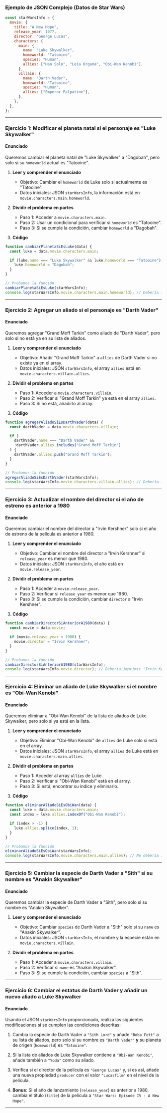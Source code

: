 ### Ejemplo de JSON Complejo (Datos de Star Wars)

```javascript
const starWarsInfo = {
  movie: {
    title: "A New Hope",
    release_year: 1977,
    director: "George Lucas",
    characters: {
      main: {
        name: "Luke Skywalker",
        homeworld: "Tatooine",
        species: "Human",
        allies: ["Han Solo", "Leia Organa", "Obi-Wan Kenobi"],
      },
      villain: {
        name: "Darth Vader",
        homeworld: "Tatooine",
        species: "Human",
        allies: ["Emperor Palpatine"],
      },
    },
  },
};
```

---

### **Ejercicio 1: Modificar el planeta natal si el personaje es "Luke Skywalker"**

#### Enunciado

Queremos cambiar el planeta natal de "Luke Skywalker" a "Dagobah", pero solo si su `homeworld` actual es "Tatooine".

1. **Leer y comprender el enunciado**

   - Objetivo: Cambiar el `homeworld` de Luke solo si actualmente es "Tatooine".
   - Datos iniciales: JSON `starWarsInfo`, la información está en `movie.characters.main.homeworld`.

2. **Dividir el problema en partes**

   - Paso 1: Acceder a `movie.characters.main`.
   - Paso 2: Usar un condicional para verificar si `homeworld` es "Tatooine".
   - Paso 3: Si se cumple la condición, cambiar `homeworld` a "Dagobah".

3. **Código**

```javascript
function cambiarPlanetaSiEsLuke(data) {
  const luke = data.movie.characters.main;

  if (luke.name === "Luke Skywalker" && luke.homeworld === "Tatooine") {
    luke.homeworld = "Dagobah";
  }
}

// Probamos la función
cambiarPlanetaSiEsLuke(starWarsInfo);
console.log(starWarsInfo.movie.characters.main.homeworld); // Debería imprimir "Dagobah" si era "Tatooine"
```

---

### **Ejercicio 2: Agregar un aliado si el personaje es "Darth Vader"**

#### Enunciado

Queremos agregar "Grand Moff Tarkin" como aliado de "Darth Vader", pero solo si no está ya en su lista de aliados.

1. **Leer y comprender el enunciado**

   - Objetivo: Añadir "Grand Moff Tarkin" a `allies` de Darth Vader si no existe ya en el array.
   - Datos iniciales: JSON `starWarsInfo`, el array `allies` está en `movie.characters.villain.allies`.

2. **Dividir el problema en partes**

   - Paso 1: Acceder a `movie.characters.villain`.
   - Paso 2: Verificar si "Grand Moff Tarkin" ya está en el array `allies`.
   - Paso 3: Si no está, añadirlo al array.

3. **Código**

```javascript
function agregarAliadoSiEsDarthVader(data) {
  const darthVader = data.movie.characters.villain;

  if (
    darthVader.name === "Darth Vader" &&
    !darthVader.allies.includes("Grand Moff Tarkin")
  ) {
    darthVader.allies.push("Grand Moff Tarkin");
  }
}

// Probamos la función
agregarAliadoSiEsDarthVader(starWarsInfo);
console.log(starWarsInfo.movie.characters.villain.allies); // Debería incluir "Grand Moff Tarkin" si no estaba antes
```

---

### **Ejercicio 3: Actualizar el nombre del director si el año de estreno es anterior a 1980**

#### Enunciado

Queremos cambiar el nombre del director a "Irvin Kershner" solo si el año de estreno de la película es anterior a 1980.

1. **Leer y comprender el enunciado**

   - Objetivo: Cambiar el nombre del director a "Irvin Kershner" si `release_year` es menor que 1980.
   - Datos iniciales: JSON `starWarsInfo`, el año está en `movie.release_year`.

2. **Dividir el problema en partes**

   - Paso 1: Acceder a `movie.release_year`.
   - Paso 2: Verificar si `release_year` es menor que 1980.
   - Paso 3: Si se cumple la condición, cambiar `director` a "Irvin Kershner".

3. **Código**

```javascript
function cambiarDirectorSiAnteriorA1980(data) {
  const movie = data.movie;

  if (movie.release_year < 1980) {
    movie.director = "Irvin Kershner";
  }
}

// Probamos la función
cambiarDirectorSiAnteriorA1980(starWarsInfo);
console.log(starWarsInfo.movie.director); // Debería imprimir "Irvin Kershner" si el año era anterior a 1980
```

---

### **Ejercicio 4: Eliminar un aliado de Luke Skywalker si el nombre es "Obi-Wan Kenobi"**

#### Enunciado

Queremos eliminar a "Obi-Wan Kenobi" de la lista de aliados de Luke Skywalker, pero solo si ya está en la lista.

1. **Leer y comprender el enunciado**

   - Objetivo: Eliminar "Obi-Wan Kenobi" de `allies` de Luke solo si está en el array.
   - Datos iniciales: JSON `starWarsInfo`, el array `allies` de Luke está en `movie.characters.main.allies`.

2. **Dividir el problema en partes**

   - Paso 1: Acceder al array `allies` de Luke.
   - Paso 2: Verificar si "Obi-Wan Kenobi" está en el array.
   - Paso 3: Si está, encontrar su índice y eliminarlo.

3. **Código**

```javascript
function eliminarAliadoSiEsObiWan(data) {
  const luke = data.movie.characters.main;
  const index = luke.allies.indexOf("Obi-Wan Kenobi");

  if (index > -1) {
    luke.allies.splice(index, 1);
  }
}

// Probamos la función
eliminarAliadoSiEsObiWan(starWarsInfo);
console.log(starWarsInfo.movie.characters.main.allies); // No debería incluir "Obi-Wan Kenobi" si estaba antes
```

---

### **Ejercicio 5: Cambiar la especie de Darth Vader a "Sith" si su nombre es "Anakin Skywalker"**

#### Enunciado

Queremos cambiar la especie de Darth Vader a "Sith", pero solo si su nombre es "Anakin Skywalker".

1. **Leer y comprender el enunciado**

   - Objetivo: Cambiar `species` de Darth Vader a "Sith" solo si su `name` es "Anakin Skywalker".
   - Datos iniciales: JSON `starWarsInfo`, el nombre y la especie están en `movie.characters.villain`.

2. **Dividir el problema en partes**

   - Paso 1: Acceder a `movie.characters.villain`.
   - Paso 2: Verificar si `name` es "Anakin Skywalker".
   - Paso 3: Si se cumple la condición, cambiar `species` a "Sith".

---

### **Ejercicio 6: Cambiar el estatus de Darth Vader y añadir un nuevo aliado a Luke Skywalker**

#### Enunciado

Usando el JSON `starWarsInfo` proporcionado, realiza las siguientes modificaciones si se cumplen las condiciones descritas:

1. Cambia la especie de Darth Vader a `"Sith Lord"` y añade `"Boba Fett"` a su lista de aliados, pero solo si su nombre es `"Darth Vader"` **y** su planeta de origen (`homeworld`) es `"Tatooine"`.

2. Si la lista de aliados de Luke Skywalker contiene a `"Obi-Wan Kenobi"`, añade también a `"Yoda"` como su aliado.

3. Verifica si el director de la película es `"George Lucas"` y, si es así, añade una nueva propiedad `producer` con el valor `"Lucasfilm"` en el nivel de la película.

4. **Bonus**: Si el año de lanzamiento (`release_year`) es anterior a 1980, cambia el título (`title`) de la película a `"Star Wars: Episode IV - A New Hope"`.

---